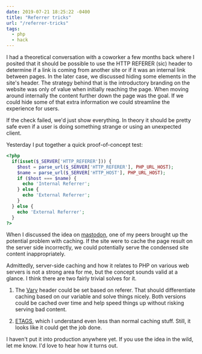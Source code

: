 ```yaml
---
date: 2019-07-21 18:25:22 -0400
title: "Referrer tricks"
url: "/referrer-tricks"
tags:
  - php
  - hack
---
```


I had a theoretical conversation with a coworker a few months back
where I posited that it should be possible to use the HTTP REFERER
(sic) header to determine if a link is coming from another site or
if it was an internal link between pages. In the later case, we
discussed hiding some elements in the site's header. The strategy
behind that is the introductory branding on the website was only
of value when initially reaching the page. When moving around
internally the content further down the page was the goal. If we
could hide some of that extra information we could streamline the
experience for users.

If the check failed, we'd just show everything. In theory it
should be pretty safe even if a user is doing something strange or
using an unexpected client.

Yesterday I put together a quick proof-of-concept test:

```php
<?php
  if(isset($_SERVER['HTTP_REFERER'])) {
    $host = parse_url($_SERVER['HTTP_REFERER'], PHP_URL_HOST);
    $name = parse_url($_SERVER['HTTP_HOST'], PHP_URL_HOST);
    if ($host === $name) {
      echo 'Internal Referrer';
    } else {
      echo 'External Referrer';
    }
  } else {
    echo 'External Referrer';
  }
?>
```

When I discussed the idea on [mastodon](https://mastodon.sdf.org),
one of my peers brought up the potential problem with caching. If
the site were to cache the page result on the server side
incorrectly, we could potentially serve the condensed site content
inappropriately.

Admittedly, server-side caching and how it relates to PHP on
various web servers is not a strong area for me, but the concept
sounds valid at a glance. I think there are two fairly trivial
solves for it.

1. The
   [Vary](https://developer.mozilla.org/en-US/docs/Web/HTTP/Headers/Vary)
   header could be set based on referer. That should differentiate caching
   based on our variable and solve things nicely. Both versions could be
   cached over time and help speed things up without risking serving bad
   content.

2. [ETAGS](https://whatis.techtarget.com/definition/entity-tag-Etag),
which I understand even less than normal caching stuff. Still, it
looks like it could get the job done.

I haven't put it into production anywhere yet. If you use the idea
in the wild, let me know. I'd love to hear how it turns out.


<!--  vim: set shiftwidth=4 tabstop=4 expandtab: -->

